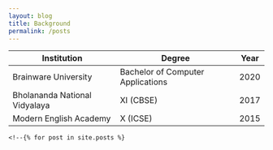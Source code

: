 ```yaml
---
layout: blog
title: Background
permalink: /posts
---
```


<!-- Write the Post page here -->

| Institution                   | Degree                            | Year |
|-------------------------------|-----------------------------------|------|
| Brainware University          | Bachelor of Computer Applications | 2020 |
| Bholananda National Vidyalaya | XI (CBSE)                         | 2017 |
| Modern English Academy        | X (ICSE)                          | 2015 |
    <!--{% for post in site.posts %}
<!--<article class="archive-item"><a class="archive-item-link" href="{{ post.url }}">{{ post.title }}</a>
</article>
    {% endfor %}
</div>
</div>

<div class="main">
<div class="post-wrap archive">
